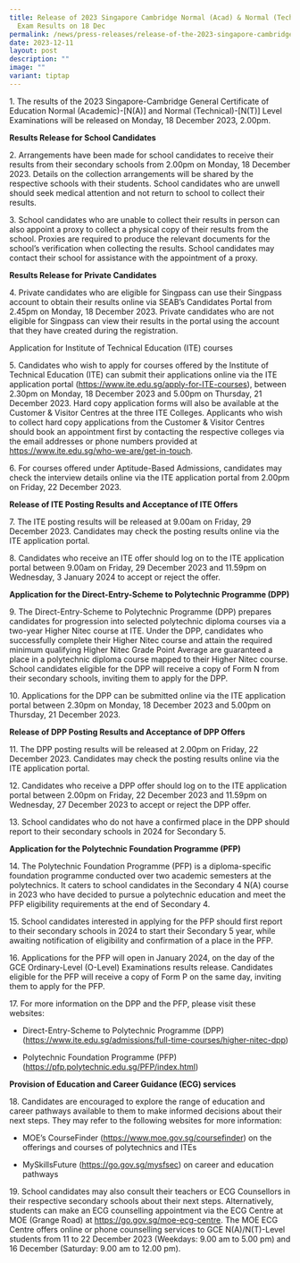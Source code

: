 ```yaml
---
title: Release of 2023 Singapore Cambridge Normal (Acad) & Normal (Tech) Level
  Exam Results on 18 Dec
permalink: /news/press-releases/release-of-the-2023-singapore-cambridge-na-nt-level-examination-results/
date: 2023-12-11
layout: post
description: ""
image: ""
variant: tiptap
---
```

<p>1. The results of the 2023 Singapore-Cambridge General Certificate of
Education Normal (Academic)-[N(A)] and Normal (Technical)-[N(T)] Level
Examinations will be released on Monday, 18 December 2023, 2.00pm.</p>
<p><strong>Results Release for School Candidates</strong>
</p>
<p>2. Arrangements have been made for school candidates to receive their
results from their secondary schools from 2.00pm on Monday, 18 December
2023. Details on the collection arrangements will be shared by the respective
schools with their students. School candidates who are unwell should seek
medical attention and not return to school to collect their results. &nbsp;</p>
<p>3. School candidates who are unable to collect their results in person
can also appoint a proxy to collect a physical copy of their results from
the school. Proxies are required to produce the relevant documents for
the school’s verification when collecting the results. School candidates
may contact their school for assistance with the appointment of a proxy.</p>
<p><strong>Results Release for Private Candidates</strong>
</p>
<p>4. Private candidates who are eligible for Singpass can use their Singpass
account to obtain their results online via SEAB’s Candidates Portal from
2.45pm on Monday, 18 December 2023. Private candidates who are not eligible
for Singpass can view their results in the portal using the account that
they have created during the registration.</p>
<p>Application for Institute of Technical Education (ITE) courses</p>
<p>5. Candidates who wish to apply for courses offered by the Institute of
Technical Education (ITE) can submit their applications online via the
ITE application portal (<a href="https://www.ite.edu.sg/apply-for-ITE-courses" rel="noopener noreferrer nofollow" target="_blank">https://www.ite.edu.sg/apply-for-ITE-courses</a>),
between 2.30pm on Monday, 18 December 2023 and 5.00pm on Thursday, 21 December
2023. Hard copy application forms will also be available at the Customer
&amp; Visitor Centres at the three ITE Colleges. Applicants who wish to
collect hard copy applications from the Customer &amp; Visitor Centres
should book an appointment first by contacting the respective colleges
via the email addresses or phone numbers provided at <a href="https://www.ite.edu.sg/who-we-are/get-in-touch" rel="noopener noreferrer nofollow" target="_blank">https://www.ite.edu.sg/who-we-are/get-in-touch</a>.</p>
<p>6. For courses offered under Aptitude-Based Admissions, candidates may
check the interview details online via the ITE application portal from
2.00pm on Friday, 22 December 2023.</p>
<p><strong>Release of ITE Posting Results and Acceptance of ITE Offers</strong>
</p>
<p>7.&nbsp;The ITE posting results will be released at 9.00am on Friday,
29 December 2023. Candidates may check the posting results online via the
ITE application portal.</p>
<p>8. Candidates who receive an ITE offer should log on to the ITE application
portal between 9.00am on Friday, 29 December 2023 and 11.59pm on Wednesday,
3 January 2024 to accept or reject the offer.</p>
<p><strong>Application for the Direct-Entry-Scheme to Polytechnic Programme (DPP)</strong>
</p>
<p>9.&nbsp;The Direct-Entry-Scheme to Polytechnic Programme (DPP) prepares
candidates for progression into selected polytechnic diploma courses via
a two-year Higher Nitec course at ITE. Under the DPP, candidates who successfully
complete their Higher Nitec course and attain the required minimum qualifying
Higher Nitec Grade Point Average are guaranteed a place in a polytechnic
diploma course mapped to their Higher Nitec course. School candidates eligible
for the DPP will receive a copy of Form N from their secondary schools,
inviting them to apply for the DPP.</p>
<p>10. Applications for the DPP can be submitted online via the ITE application
portal between 2.30pm on Monday, 18 December 2023 and 5.00pm on Thursday,
21 December 2023. &nbsp;</p>
<p><strong>Release of DPP Posting Results and Acceptance of DPP Offers</strong>
</p>
<p>11.&nbsp;The DPP posting results will be released at 2.00pm on Friday,
22 December 2023. Candidates may check the posting results online via the
ITE application portal.</p>
<p>12. Candidates who receive a DPP offer should log on to the ITE application
portal between 2.00pm on Friday, 22 December 2023 and 11.59pm on Wednesday,
27 December 2023 to accept or reject the DPP offer.</p>
<p>13. School candidates who do not have a confirmed place in the DPP should
report to their secondary schools in 2024 for Secondary 5.</p>
<p><strong>Application for the Polytechnic Foundation Programme (PFP)</strong>
</p>
<p>14.&nbsp;The Polytechnic Foundation Programme (PFP) is a diploma-specific
foundation programme conducted over two academic semesters at the polytechnics.
It caters to school candidates in the Secondary 4 N(A) course in 2023 who
have decided to pursue a polytechnic education and meet the PFP eligibility
requirements at the end of Secondary 4.</p>
<p>15. School candidates interested in applying for the PFP should first
report to their secondary schools in 2024 to start their Secondary&nbsp;5
year, while awaiting notification of eligibility and confirmation of a
place in the PFP.</p>
<p>16. Applications for the PFP will open in January 2024, on the day of
the GCE Ordinary-Level (O-Level) Examinations results release. Candidates
eligible for the PFP will receive a copy of Form P on the same day, inviting
them to apply for the PFP.</p>
<p>17. For more information on the DPP and the PFP, please visit these websites:</p>
<ul data-tight="true" class="tight">
<li>
<p>Direct-Entry-Scheme to Polytechnic Programme (DPP) (<a href="https://www.ite.edu.sg/admissions/full-time-courses/higher-nitec-dpp" rel="noopener noreferrer nofollow" target="_blank">https://www.ite.edu.sg/admissions/full-time-courses/higher-nitec-dpp</a>)</p>
</li>
<li>
<p>Polytechnic Foundation Programme (PFP) (<a href="https://pfp.polytechnic.edu.sg/PFP/index.html" rel="noopener noreferrer nofollow" target="_blank">https://pfp.polytechnic.edu.sg/PFP/index.html</a>)</p>
</li>
</ul>
<p><strong>Provision of Education and Career Guidance (ECG) services</strong>
</p>
<p>18. Candidates are encouraged to explore the range of education and career
pathways available to them to make informed decisions about their next
steps. They may refer to the following websites for more information:</p>
<ul data-tight="true" class="tight">
<li>
<p>MOE’s CourseFinder (<a href="https://www.moe.gov.sg/coursefinder" rel="noopener noreferrer nofollow" target="_blank">https://www.moe.gov.sg/coursefinder</a>)
on the offerings and courses of polytechnics and ITEs</p>
</li>
<li>
<p>MySkillsFuture (<a href="https://go.gov.sg/mysfsec" rel="noopener noreferrer nofollow" target="_blank">https://go.gov.sg/mysfsec</a>) on career
and education pathways</p>
</li>
</ul>
<p>19. School candidates may also consult their teachers or ECG Counsellors
in their respective secondary schools about their next steps. Alternatively,
students can make an ECG counselling appointment via the ECG Centre at
MOE (Grange Road) at&nbsp;<a href="https://go.gov.sg/moe-ecg-centre" rel="noopener noreferrer nofollow" target="_blank">https://go.gov.sg/moe-ecg-centre</a>.
The MOE ECG Centre offers online or phone counselling services to GCE N(A)/N(T)-Level
students from&nbsp;11 to 22 December 2023 (Weekdays: 9.00 am to 5.00 pm)
and 16&nbsp;December&nbsp;(Saturday: 9.00 am to 12.00 pm).</p>